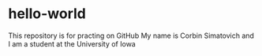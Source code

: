 # hello-world
This repository is for practing on GitHub
My name is Corbin Simatovich and I am a student at the University of Iowa
